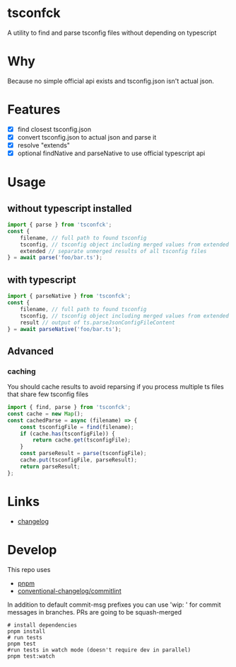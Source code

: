 # tsconfck

A utility to find and parse tsconfig files without depending on typescript

# Why

Because no simple official api exists and tsconfig.json isn't actual json.

# Features

- [x] find closest tsconfig.json
- [x] convert tsconfig.json to actual json and parse it
- [x] resolve "extends"
- [x] optional findNative and parseNative to use official typescript api

# Usage

## without typescript installed

```js
import { parse } from 'tsconfck';
const {
	filename, // full path to found tsconfig
	tsconfig, // tsconfig object including merged values from extended configs
	extended // separate unmerged results of all tsconfig files
} = await parse('foo/bar.ts');
```

## with typescript

```js
import { parseNative } from 'tsconfck';
const {
	filename, // full path to found tsconfig
	tsconfig, // tsconfig object including merged values from extended configs
	result // output of ts.parseJsonConfigFileContent
} = await parseNative('foo/bar.ts');
```

## Advanced

### caching

You should cache results to avoid reparsing if you process multiple ts files that share few tsconfig files

```js
import { find, parse } from 'tsconfck';
const cache = new Map();
const cachedParse = async (filename) => {
	const tsconfigFile = find(filename);
	if (cache.has(tsconfigFile)) {
		return cache.get(tsconfigFile);
	}
	const parseResult = parse(tsconfigFile);
	cache.put(tsconfigFile, parseResult);
	return parseResult;
};
```

# Links

- [changelog](CHANGELOG.md)

# Develop

This repo uses

- [pnpm](https://pnpm.io)
- [conventional-changelog/commitlint](https://github.com/conventional-changelog/commitlint#what-is-commitlint)

In addition to default commit-msg prefixes you can use 'wip: ' for commit messages in branches.
PRs are going to be squash-merged

```shell
# install dependencies
pnpm install
# run tests
pnpm test
#run tests in watch mode (doesn't require dev in parallel)
pnpm test:watch
```
